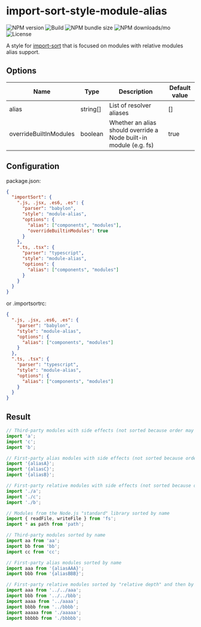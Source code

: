 # import-sort-style-module-alias

![NPM version](https://img.shields.io/npm/v/import-sort-style-module-alias)
![Build](https://img.shields.io/github/workflow/status/fsmaia/import-sort-style-module-alias/release/master)
![NPM bundle size](https://img.shields.io/bundlephobia/min/import-sort-style-module-alias)
![NPM downloads/mo](https://img.shields.io/npm/dm/import-sort-style-module-alias)
![License](https://img.shields.io/npm/l/import-sort-style-module-alias)

A style for [import-sort](https://github.com/renke/import-sort) that is focused
on modules with relative modules alias support.

## Options

| Name                   | Type     | Description                                                       | Default value |
| ---------------------- | -------- | ----------------------------------------------------------------- | ------------- |
| alias                  | string[] | List of resolver aliases                                          | []            |
| overrideBuiltInModules | boolean  | Whether an alias should override a Node built-in module (e.g. fs) | true          |

## Configuration

package.json:

```json
{
  "importSort": {
    ".js, .jsx, .es6, .es": {
      "parser": "babylon",
      "style": "module-alias",
      "options": {
        "alias": ["components", "modules"],
        "overrideBuiltinModules": true
      }
    },
    ".ts, .tsx": {
      "parser": "typescript",
      "style": "module-alias",
      "options": {
        "alias": ["components", "modules"]
      }
    }
  }
}
```

or .importsortrc:

```json
{
  ".js, .jsx, .es6, .es": {
    "parser": "babylon",
    "style": "module-alias",
    "options": {
      "alias": ["components", "modules"]
    }
  },
  ".ts, .tsx": {
    "parser": "typescript",
    "style": "module-alias",
    "options": {
      "alias": ["components", "modules"]
    }
  }
}
```

## Result

```js
// Third-party modules with side effects (not sorted because order may matter)
import 'a';
import 'c';
import 'b';

// First-party alias modules with side effects (not sorted because order may matter)
import '{aliasA}';
import '{aliasC}';
import '{aliasB}';

// First-party relative modules with side effects (not sorted because order may matter)
import './a';
import './c';
import './b';

// Modules from the Node.js "standard" library sorted by name
import { readFile, writeFile } from 'fs';
import * as path from 'path';

// Third-party modules sorted by name
import aa from 'aa';
import bb from 'bb';
import cc from 'cc';

// First-party alias modules sorted by name
import aaa from '{aliasAAA}';
import bbb from '{aliasBBB}';

// First-party relative modules sorted by "relative depth" and then by name
import aaa from '../../aaa';
import bbb from '../../bbb';
import aaaa from '../aaaa';
import bbbb from '../bbbb';
import aaaaa from './aaaaa';
import bbbbb from './bbbbb';
```
